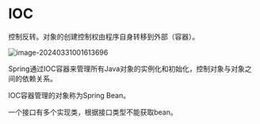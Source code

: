 # IOC

控制反转。对象的创建控制权由程序自身转移到外部（容器）。

![image-20240331001613696](https://csnotes.oss-cn-beijing.aliyuncs.com/photos/image-20240331001613696.png)

Spring通过IOC容器来管理所有Java对象的实例化和初始化，控制对象与对象之间的依赖关系。

IOC容器管理的对象称为Spring Bean。

一个接口有多个实现类，根据接口类型不能获取bean。